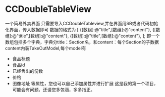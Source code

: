 # CCDoubleTableView
一个简易外卖界面
只需要导入CCDoubleTableview,并在界面用SB或者代码初始化界面，传入数据即可
数据的格式为
[
{[数组]:@"title",[数组]:@"content"},
{[数组]:@"title",[数组]:@"content"},
{[数组]:@"title",[数组]:@"content"},
];
即一个数组包括多个字典，字典分title：Section名，和content：每个Section的子数据
content内装TakeOutModel,每个model有
* 食品标题
 * 食品id
 * 已经售出的份数
 * 价格
 * 图像地址
 等属性，您也可以自己添加属性并进行扩展
 这是我的第一个项目，可能会有问题，还请您多包涵，多多指正。
